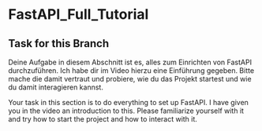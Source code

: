 # FastAPI_Full_Tutorial

## Task for this Branch
Deine Aufgabe in diesem Abschnitt ist es, alles zum Einrichten von FastAPI durchzuführen. Ich habe dir im Video hierzu 
eine Einführung gegeben. Bitte mache die damit vertraut und probiere, wie du das Projekt startest und wie du damit interagieren kannst.

Your task in this section is to do everything to set up FastAPI. I have given you in the video 
an introduction to this. Please familiarize yourself with it and try how to start the project and how to interact with it.
